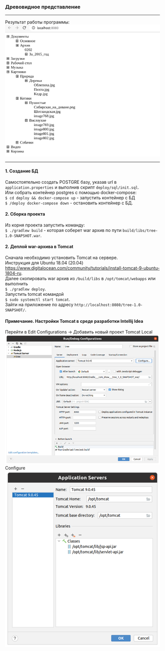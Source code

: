 ### Древовидное представление 
***
Результат работы программы:   
![Файловая система](/images/result.png)  
***

#### 1. Создание БД  
Самостоятельно создать POSTGRE базу, указав url в `application.properties` и выполнив скрипт `deploy/sql/init.sql`.  
Или собрать контейнер postgres с помощью docker-compose:  
`$ cd deploy && docker-compose up` - запустить контейнер с БД  
`$ /deploy docker-compose down` - остановить контейнер с БД.

#### 2. Сборка проекта  
Из корня проекта запустить команду:  
`$ ./gradlew build` - которая соберет war архив по пути `build/libs/tree-1.0-SNAPSHOT.war`.

#### 2. Деплой war-архива в Tomcat
Сначала необходимо установить Tomcat на сервере.  
Инструкция для Ubuntu 18.04 (20.04) https://www.digitalocean.com/community/tutorials/install-tomcat-9-ubuntu-1804-ru.  
Далее скопировать war архив из `/build/libs` в `/opt/tomcat/webapps` или выполнить    
`$ ./gradlew deploy`.  
Запустить tomcat командой  
`$ sudo systemctl start tomcat`.  
Зайти на приложение по адресу `http://localhost:8080/tree-1.0-SNAPSHOT/`.


#### Примечание. Настройки Tomcat в среде разработки Intellij Idea
Перейти в Edit Configurations -> Добавить новый проект Tomcat Local
![Настройки IDEA. Рис. 2](/images/intelij-set-2.png)  
Configure
![Настройки IDEA. Рис. 1](/images/intelij-set-1.png)
   
